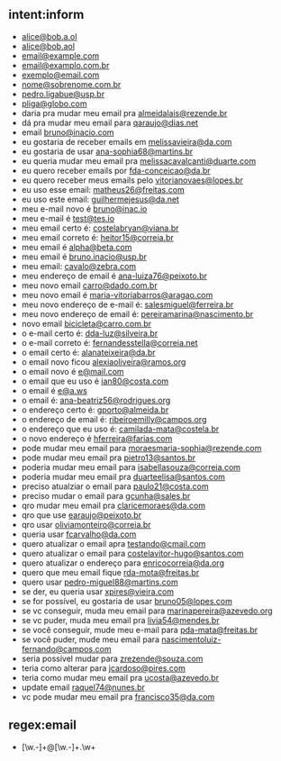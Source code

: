 ## intent:inform
- [alice@bob.a.ol](email)
- [alice@bob.aol](email)
- [email@example.com](email)
- [email@examplo.com.br](email)
- [exemplo@email.com](email)
- [nome@sobrenome.com.br](email)
- [pedro.ligabue@usp.br](email)
- [pliga@globo.com](email)
- daria pra mudar meu email pra [almeidalais@rezende.br](email)
- dá pra mudar meu email para [qaraujo@dias.net](email)
- email [bruno@inacio.com](email)
- eu gostaria de receber emails em [melissavieira@da.com](email)
- eu gostaria de usar [ana-sophia68@martins.br](email)
- eu queria mudar meu email pra [melissacavalcanti@duarte.com](email)
- eu quero receber emails por [fda-conceicao@da.br](email)
- eu quero receber meus emails pelo [vitorianovaes@lopes.br](email)
- eu uso esse email: [matheus26@freitas.com](email)
- eu uso este email: [guilhermejesus@da.net](email)
- meu e-mail novo é [bruno@inac.io](email)
- meu e-mail é [test@tes.io](email)
- meu email certo é: [costelabryan@viana.br](email)
- meu email correto é: [heitor15@correia.br](email)
- meu email é [alpha@beta.com](email)
- meu email é [bruno.inacio@usp.br](email)
- meu email: [cavalo@zebra.com](email)
- meu endereço de email é [ana-luiza76@peixoto.br](email)
- meu novo email [carro@dado.com.br](email)
- meu novo email é [maria-vitoriabarros@aragao.com](email)
- meu novo endereço de e-mail é: [salesmiguel@ferreira.br](email)
- meu novo endereço de email é: [pereiramarina@nascimento.br](email)
- novo email [bicicleta@carro.com.br](email)
- o e-mail certo é: [dda-luz@silveira.br](email)
- o e-mail correto é: [fernandesstella@correia.net](email)
- o email certo é: [alanateixeira@da.br](email)
- o email novo ficou [alexiaoliveira@ramos.org](email)
- o email novo é [e@mail.com](email)
- o email que eu uso é [ian80@costa.com](email)
- o email é [e@a.ws](email)
- o email é: [ana-beatriz56@rodrigues.org](email)
- o endereço certo é: [gporto@almeida.br](email)
- o endereço de email é: [ribeiroemilly@campos.org](email)
- o endereço que eu uso é: [camilada-mata@costela.br](email)
- o novo endereço é [hferreira@farias.com](email)
- pode mudar meu email para [moraesmaria-sophia@rezende.com](email)
- pode mudar meu email pra [pietro13@santos.br](email)
- poderia mudar meu email para [isabellasouza@correia.com](email)
- poderia mudar meu email pra [duarteelisa@santos.com](email)
- preciso atualziar o email para [paulo21@costa.com](email)
- preciso mudar o email para [gcunha@sales.br](email)
- qro mudar meu email pra [claricemoraes@da.com](email)
- qro que use [earaujo@peixoto.br](email)
- qro usar [oliviamonteiro@correia.br](email)
- queria usar [fcarvalho@da.com](email)
- quero atualizar o email apra [testando@cmail.com](email)
- quero atualizar o email para [costelavitor-hugo@santos.com](email)
- quero atualizar o endereço para [enricocorreia@da.org](email)
- quero que meu email fique [rda-mota@freitas.br](email)
- quero usar [pedro-miguel88@martins.com](email)
- se der, eu queria usar [xpires@vieira.com](email)
- se for possível, eu gostaria de usar [bruno05@lopes.com](email)
- se vc conseguir, muda meu email para [marinapereira@azevedo.org](email)
- se vc puder, muda meu email pra [livia54@mendes.br](email)
- se você conseguir, mude meu e-mail para [pda-mata@freitas.br](email)
- se você puder, mude meu email para [nascimentoluiz-fernando@campos.com](email)
- seria possível mudar para [zrezende@souza.com](email)
- teria como alterar para [jcardoso@pires.com](email)
- teria como mudar meu email pra [ucosta@azevedo.br](email)
- update email [raquel74@nunes.br](email)
- vc pode mudar meu email pra [francisco35@da.com](email)

## regex:email
- [\w.-]+@[\w.-]+\.\w+
